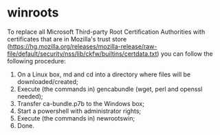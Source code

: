 # winroots

To replace all Microsoft Third-party Root Certification Authorities with certificates that are in Mozilla's trust store (https://hg.mozilla.org/releases/mozilla-release/raw-file/default/security/nss/lib/ckfw/builtins/certdata.txt) you can follow the following procedure:

1. On a Linux box, md and cd into a directory where files will be downloaded/created;
2. Execute (the commands in) gencabundle (wget, perl and openssl needed);
3. Transfer ca-bundle.p7b to the Windows box;
4. Start a powershell with administrator rights;
5. Execute (the commands in) newrootswin;
6. Done.
